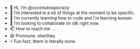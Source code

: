 - 👋 Hi, I’m @coconutssgocrazy
- 👀 I’m interested in a lot of things at the moment to be specific.
- 🌱 I’m currently learning how to code and i'm learning korean.
- 💞️ I’m looking to collaborate on idk right now.
- 📫 How to reach me ...
- 😄 Pronouns: she/they.
- ⚡ Fun fact: there is literally none.

<!---
coconutssgocrazy/coconutssgocrazy is a ✨ special ✨ repository because its `README.md` (this file) appears on your GitHub profile.
You can click the Preview link to take a look at your changes.
--->
